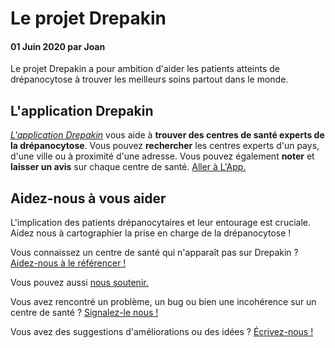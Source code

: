 # Le projet Drepakin

#### 01 Juin 2020 par Joan

Le projet Drepakin a pour ambition d'aider les patients atteints de drépanocytose à trouver les meilleurs soins partout dans le monde.

## L'application Drepakin

_[L'application Drepakin](https://drepakin.com/app)_ vous aide à **trouver des centres de santé experts de la drépanocytose**. Vous pouvez **rechercher** les centres experts d'un pays, d'une ville ou à proximité d'une adresse. Vous pouvez également **noter** et **laisser un avis** sur chaque centre de santé. [Aller à L'App.](https://drepakin.com/app)

## Aidez-nous à vous aider

L'implication des patients drépanocytaires et leur entourage est cruciale.
Aidez nous à cartographier la prise en charge de la drépanocytose !

Vous connaissez un centre de santé qui n'apparaît pas sur Drepakin ? [Aidez-nous à le référencer !](https://forms.gle/3uAx23WSaCDVkduE6)

Vous pouvez aussi [nous soutenir.](https://paypal.me/pools/c/8nXuBPoX1L)

Vous avez rencontré un problème, un bug ou bien une incohérence sur un centre de santé ? [Signalez-le nous !](mailto:drepakin@gmail.com)

Vous avez des suggestions d'améliorations ou des idées ? [Écrivez-nous !](mailto:drepakin@gmail.com)
